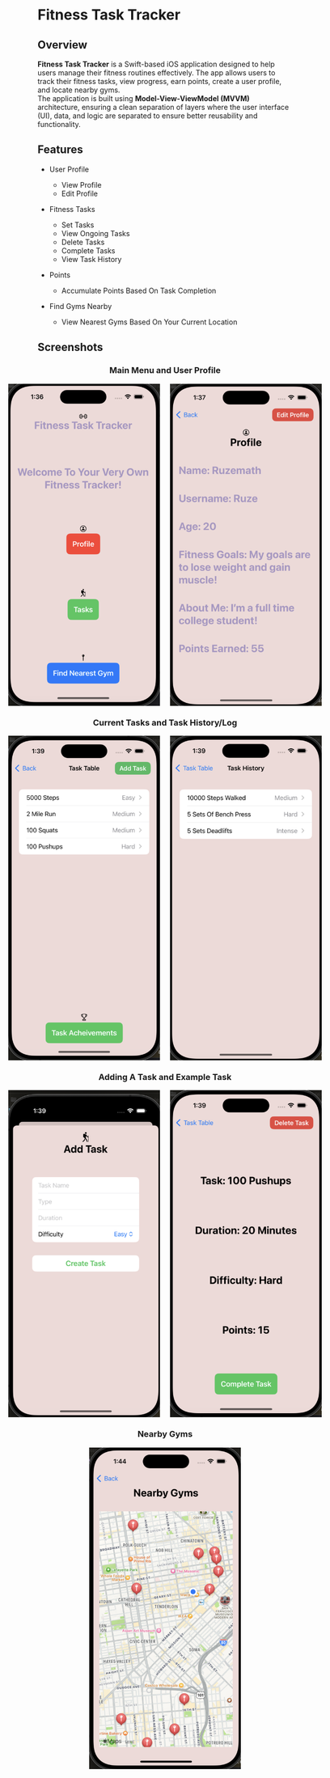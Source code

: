 # Fitness Task Tracker

## Overview
**Fitness Task Tracker** is a Swift-based iOS application designed to help users manage their fitness routines effectively. The app allows users to track their fitness tasks, view progress, earn points, create a user profile, and locate nearby gyms. <br>
The application is built using **Model-View-ViewModel (MVVM)** architecture, ensuring a clean separation of layers where the user interface (UI), data, and logic are separated to ensure better reusability and functionality. 

## Features
* User Profile 
  - View Profile
  - Edit Profile

* Fitness Tasks
  - Set Tasks
  - View Ongoing Tasks
  - Delete Tasks
  - Complete Tasks
  - View Task History

* Points
  - Accumulate Points Based On Task Completion

* Find Gyms Nearby
  - View Nearest Gyms Based On Your Current Location

## Screenshots

<div style="text-align: center;">  
  <h3>Main Menu and User Profile</h3>
  <div style="display: flex; justify-content: center; gap: 20px;">
      <img src="Screenshots/main_menu.png" alt="Main Menu" width="300"/>
      <img src="Screenshots/profile.png" alt="User Profile" width="300"/>
  </div>

  <h3>Current Tasks and Task History/Log</h3>
  <div style="display: flex; justify-content: center; gap: 20px;">
      <img src="Screenshots/task_table.png" alt="Ongoing Tasks View" width="300"/>
      <img src="Screenshots/task_history.png" alt="A History Of Completed Tasks" width="300"/>
  </div>

  <h3> Adding A Task and Example Task</h3>
  <div style="display: flex; justify-content: center; gap: 20px;">
      <img src="Screenshots/add_task.png" alt="Adding A Task" width="300"/>
    <img src="Screenshots/task_example.png" alt="An Example Task" width="300"/>
  </div>

  <h3>Nearby Gyms</h3>
  <div style="display: flex; justify-content: center; gap: 20px;">
      <img src="Screenshots/nearby_gyms.png" alt="Map Of Nearby Gyms" width="300"/>
  </div>
</div>
